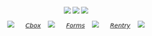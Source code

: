 <div align="center">


![](https://64.media.tumblr.com/d93f028cf05887dc9c41681d8a92a8e3/6fba99df56623529-2c/s250x400/9e3e9a8f87ac40c36c79dbd25496bddd893562ed.pnj) ![](https://64.media.tumblr.com/8ffefa9775e5ca51f6dd8faf8b85c375/6fba99df56623529-da/s250x400/b175a3b63077254aaab2a3511f959b646b6b6754.pnj) ![](https://64.media.tumblr.com/6a84c09f3974311f36e1979d27d63485/6fba99df56623529-04/s250x400/d59532947810c497b85ab4b88edcb276ffd31764.pnj)


![](https://64.media.tumblr.com/0d7168bba167b5d6441105b722a83e03/6b9b1b3d363b520b-af/s75x75_c1/5b6d9033ad23a0dcf7ce83564c453b1915e69266.webp)ㅤㅤ[𝘊𝘣𝘰𝘹](https://my.cbox.ws/FurinaTheFountain)ㅤ ![](https://64.media.tumblr.com/0d7168bba167b5d6441105b722a83e03/6b9b1b3d363b520b-af/s75x75_c1/5b6d9033ad23a0dcf7ce83564c453b1915e69266.webp)ㅤㅤ[𝘍𝘰𝘳𝘮𝘴](https://forms.gle/YQs14GLwBHcQqcgY7)ㅤ ![](https://64.media.tumblr.com/0d7168bba167b5d6441105b722a83e03/6b9b1b3d363b520b-af/s75x75_c1/5b6d9033ad23a0dcf7ce83564c453b1915e69266.webp)ㅤㅤ[𝘙𝘦𝘯𝘵𝘳𝘺](https://rentry.co/B3rrycake)ㅤ ![](https://64.media.tumblr.com/0d7168bba167b5d6441105b722a83e03/6b9b1b3d363b520b-af/s75x75_c1/5b6d9033ad23a0dcf7ce83564c453b1915e69266.webp)

